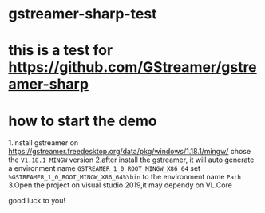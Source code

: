 # gstreamer-sharp-test

# this is a test for https://github.com/GStreamer/gstreamer-sharp

# how to start the demo
1.install gstreamer on https://gstreamer.freedesktop.org/data/pkg/windows/1.18.1/mingw/
chose the `V1.18.1 MINGW` version
2.after install the gstreamer, it will auto generate a environment name `GSTREAMER_1_0_ROOT_MINGW_X86_64`
set `%GSTREAMER_1_0_ROOT_MINGW_X86_64%\bin` to the environment name `Path`
3.Open the project on visual studio 2019,it may dependy on VL.Core

good luck to you!
